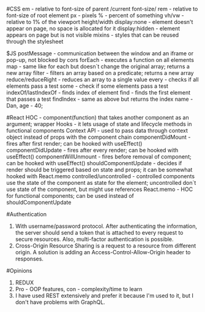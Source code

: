 #CSS
em - relative to font-size of parent /current font-size/
rem - relative to font-size of root element
px - pixels
% - percent of something
vh/vw - relative to 1% of the viewport height/width
display:none - element doesn't appear on page, no space is allocated for it
display:hidden - element appears on page but is not visible
mixins - styles that can be reused through the stylesheet

$JS
postMessage - communication between the window and an iframe or pop-up, not blocked by cors
forEach - executes a function on all elements
map - same like for each but doesn`t change the original array; returns a new array
filter - filters an array based on a predicate; returns a new array
reduce/reduceRight - reduces an array to a single value
every - checks if all elements pass a test
some - check if some elements pass a test
indexOf/lastIndexOf - finds index of element
find - finds the first element that passes a test
findIndex - same as above but returns the index
name - Dan, age - 40;

#React
HOC - component(function) that takes another component as an argument; wrapper 
Hooks - it lets usage of state and lifecycle methods in functional components
Context API - used to pass data through context object instead of props with the component chain
componentDidMount - fires after first render; can be hooked with useEffect()
componentDidUpdate - fires after every render; can be hooked with useEffect()
componentWillUnmount - fires before removal of component; can be hooked with useEffect()
shouldComponentUpdate - decides if render should be triggered based on state and props; it can be somewhat hooked with React.memo
controlled/uncontrolled - controlled components use the state of the component as state for the element; uncontrolled don`t use state of the component, but might use references
React.memo - HOC for functional components; can be used instead of shouldComponentUpdate

#Authentication
1. With username/password protocol. After authenticating the information, the server should send a token that is attached to every request to secure resources. Also, multi-factor authentication is possible.
2. Cross-Origin Resource Sharing is a request to a resource from different origin. A solution is adding an Access-Control-Allow-Origin header to responses.

#Opinions
1. REDUX
2. Pro - OOP features, con - complexity/time to learn
3. I have used REST extensively and prefer it because I'm used to it, but I don't have problems with GraphQL.